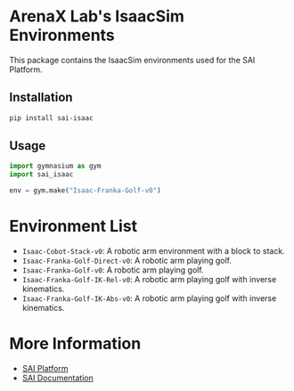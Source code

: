 # ArenaX Lab's IsaacSim Environments

This package contains the IsaacSim environments used for the SAI Platform.

## Installation

```bash
pip install sai-isaac
```

## Usage

```python
import gymnasium as gym
import sai_isaac

env = gym.make("Isaac-Franka-Golf-v0")
```

# Environment List

- `Isaac-Cobot-Stack-v0`: A robotic arm environment with a block to stack.
- `Isaac-Franka-Golf-Direct-v0`: A robotic arm playing golf.
- `Isaac-Franka-Golf-v0`: A robotic arm playing golf.
- `Isaac-Franka-Golf-IK-Rel-v0`: A robotic arm playing golf with inverse kinematics.
- `Isaac-Franka-Golf-IK-Abs-v0`: A robotic arm playing golf with inverse kinematics.

# More Information

- [SAI Platform](https://competesai.com)
- [SAI Documentation](https://docs.competesai.com)
